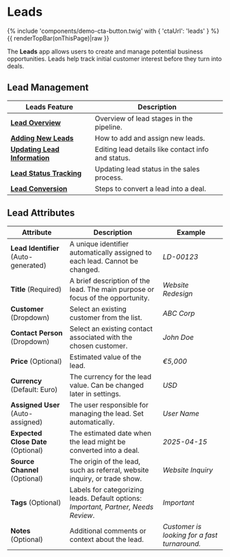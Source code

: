 # Leads
{% include 'components/demo-cta-button.twig' with { 'ctaUrl': 'leads' } %}
{{ renderTopBar(onThisPage)|raw }}

The **Leads** app allows users to create and manage potential business opportunities. Leads help track initial customer interest before they turn into deals.

## Lead Management

| Leads Feature                                                  | Description                                          |
| -------------------------------------------------------------- | ---------------------------------------------------- |
| **[Lead Overview](../leads/lead-overview)**                       | Overview of lead stages in the pipeline.             |
| **[Adding New Leads](../leads/adding-new-leads)**                 | How to add and assign new leads.                     |
| **[Updating Lead Information](../leads/updating-lead-info)**      | Editing lead details like contact info and status.   |
| **[Lead Status Tracking](../leads/lead-status-tracking)**         | Updating lead status in the sales process.           |
| **[Lead Conversion](../leads/lead-conversion)**                   | Steps to convert a lead into a deal.                 |

## Lead Attributes

| Attribute               | Description                                                                                   | Example          |
|-------------------------|-----------------------------------------------------------------------------------------------|------------------|
| **Lead Identifier** (Auto-generated) | A unique identifier automatically assigned to each lead. Cannot be changed. | *LD-00123* |
| **Title** (Required)   | A brief description of the lead. The main purpose or focus of the opportunity. | *Website Redesign* |
| **Customer** (Dropdown) | Select an existing customer from the list. | *ABC Corp* |
| **Contact Person** (Dropdown) | Select an existing contact associated with the chosen customer. | *John Doe* |
| **Price** (Optional) | Estimated value of the lead. | *€5,000* |
| **Currency** (Default: Euro) | The currency for the lead value. Can be changed later in settings. | *USD* |
| **Assigned User** (Auto-assigned) | The user responsible for managing the lead. Set automatically. | *User Name* |
| **Expected Close Date** (Optional) | The estimated date when the lead might be converted into a deal. | *2025-04-15* |
| **Source Channel** (Optional) | The origin of the lead, such as referral, website inquiry, or trade show. | *Website Inquiry* |
| **Tags** (Optional) | Labels for categorizing leads. Default options: *Important, Partner, Needs Review*. | *Important* |
| **Notes** (Optional) | Additional comments or context about the lead. | *Customer is looking for a fast turnaround.* |
